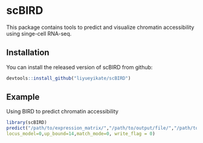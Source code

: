 
# scBIRD

<!-- badges: start -->
<!-- badges: end -->

This package contains tools to predict and visualize chromatin accessibility using singe-cell RNA-seq.

## Installation

You can install the released version of scBIRD from github:

``` r
devtools::install_github("liyueyikate/scBIRD")
```

## Example

Using BIRD to predict chromatin accessibility

``` r
library(scBIRD)
predict("/path/to/expression_matrix/","/path/to/output/file/","/path/to/model/","/path/to/expression_matrix_match/",
locus_model=0,up_bound=14,match_mode=0, write_flag = 0)
```

